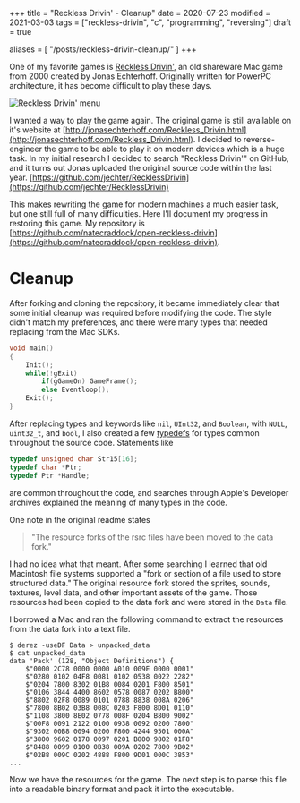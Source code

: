 +++
title = "Reckless Drivin' - Cleanup"
date = 2020-07-23
modified = 2021-03-03
tags = ["reckless-drivin", "c", "programming", "reversing"]
draft = true

aliases = [
  "/posts/reckless-drivin-cleanup/"
]
+++

One of my favorite games is [Reckless
Drivin'](http://jonasechterhoff.com/Reckless_Drivin.html), an old shareware Mac
game from 2000 created by Jonas Echterhoff. Originally written for PowerPC
architecture, it has become difficult to play these days.

![Reckless Drivin' menu](/images/reckless-drivin-menu.jpg)

I wanted a way to play the game again. The original game is still available on
it's website at
[http://jonasechterhoff.com/Reckless_Drivin.html](http://jonasechterhoff.com/Reckless_Drivin.html).
I decided to reverse-engineer the game to be able to play it on modern devices
which is a huge task. In my initial research I decided to search "Reckless
Drivin'" on GitHub, and it turns out Jonas uploaded the original source code
within the last year.
[https://github.com/jechter/RecklessDrivin](https://github.com/jechter/RecklessDrivin)

This makes rewriting the game for modern machines a much easier task, but one
still full of many difficulties. Here I'll document my progress in restoring
this game. My repository is
[https://github.com/natecraddock/open-reckless-drivin](https://github.com/natecraddock/open-reckless-drivin).

# Cleanup

After forking and cloning the repository, it became immediately clear that some
initial cleanup was required before modifying the code. The style didn't match
my preferences, and there were many types that needed replacing from the Mac
SDKs.

```c
void main()
{
	Init();
	while(!gExit)
		if(gGameOn) GameFrame();
		else Eventloop();
	Exit();
}
```

After replacing types and keywords like `nil`, `UInt32`, and `Boolean`, with
`NULL`, `uint32_t`, and `bool`, I also created a few
[typedefs](https://github.com/natecraddock/open-reckless-drivin/commit/32b723c0aa32c9c7005efbd88b1cf57814c87306)
for types common throughout the source code. Statements like

```c
typedef unsigned char Str15[16];
typedef char *Ptr;
typedef Ptr *Handle;
```

are common throughout the code, and searches through Apple's Developer archives
explained the meaning of many types in the code.

One note in the original readme states
> "The resource forks of the rsrc files have been moved to the data fork."

I had no idea what that meant. After some searching I learned that old Macintosh
file systems supported a "fork or section of a file used to store structured
data." The original resource fork stored the sprites, sounds, textures, level
data, and other important assets of the game. Those resources had been copied to
the data fork and were stored in the `Data` file.

I borrowed a Mac and ran the following command to extract the resources from the
data fork into a text file.

```text
$ derez -useDF Data > unpacked_data
$ cat unpacked_data
data 'Pack' (128, "Object Definitions") {
	$"0000 2C78 0000 0000 A010 009E 0000 0001"
	$"0280 0102 04F8 0081 0102 0538 0022 2282"
	$"0204 7800 8302 01B8 0084 0201 F800 8501"
	$"0106 3844 4400 8602 0578 0087 0202 B800"
	$"8802 02F8 0089 0101 0788 8838 008A 0206"
	$"7800 8B02 03B8 008C 0203 F800 8D01 0110"
	$"1108 3800 8E02 0778 008F 0204 B800 9002"
	$"00F8 0091 2122 0100 0938 0092 0200 7800"
	$"9302 00B8 0094 0200 F800 4244 9501 000A"
	$"3800 9602 0178 0097 0201 B800 9802 01F8"
	$"8488 0099 0100 0B38 009A 0202 7800 9B02"
	$"02B8 009C 0202 4888 F800 9D01 000C 3853"
...
```

Now we have the resources for the game. The next step is to parse this file into
a readable binary format and pack it into the executable.
